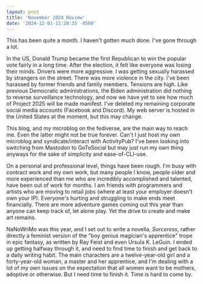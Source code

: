 ```yaml
---
layout: post
title: 'November 2024 Review'
date: '2024-12-01-11:20:35 -0500'
---
```

This has been quite a month. I haven't gotten much done. I've gone through a lot.

In the US, Donald Trump became the first Republican to win the popular
vote fairly in a long time. After the election, it felt like everyone
was losing their minds. Drivers were more aggressive. I was getting
sexually harassed by strangers on the street. There was more violence
in the city. I've been harassed by former friends and family
members. Tensions are high. Like previous Democratic administrations,
the Biden administration did nothing to reverse surveillance
technology, and now we have yet to see how much of Project 2025 will
be made manifest. I've deleted my remaining corporate social media
accounts (Facebook and Discord). My web server is hosted in the United
States at the moment, but this may change.

This blog, and my microblog on the fediverse, are the main way to
reach me. Even the latter might not be true forever. Can't I just host
my own microblog and syndicate/interact with ActivityPub? I've been
looking into switching from Mastodon to GoToSocial but may just run my
own thing anyways for the sake of simplicity and ease-of-CLI-use.

On a personal and professional level, things have been rough. I'm busy
with contract work and my own work, but many people I know, people
older and more experienced than me who are incredibly accomplished and
talented, have been out of work for months. I am friends with
programmers and artists who are moving to retail jobs (where at least
your employer doesn't own your IP). Everyone's hurting and struggling
to make ends meet financially. There are more adventure games coming
out this year than anyone can keep track of, let alone play. Yet the
drive to create and make art remains.

NaNoWriMo was this year, and I set out to write a novella,
_Sorceress_, rather directly a feminist version of the "boy genius
magician's apprentice" trope in epic fantasy, as written by Ray Feist
and even Ursula K. LeGuin. I ended up getting halfway through it, and
need to find time to finish and get back to a daily writing habit. The
main characters are a twelve-year-old girl and a forty-year-old woman,
a master and her apprentice, and I'm dealing with a lot of my own
issues on the expectation that all women want to be mothers, adoptive
or otherwise. But I need time to finish it. Time is hard to come by.
